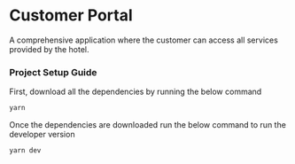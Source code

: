 # Customer Portal

A comprehensive application where the customer can access all services provided by the hotel.

### Project Setup Guide

First, download all the dependencies by running the below command

```bash
yarn
```

Once the dependencies are downloaded run the below command to run the developer version

```bash
yarn dev
```
